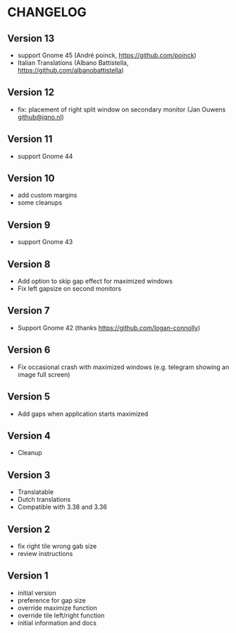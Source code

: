 # CHANGELOG

## Version 13
- support Gnome 45 (André poinck, https://github.com/poinck)
- Italian Translations (Albano Battistella, https://github.com/albanobattistella)

## Version 12
- fix: placement of right split window on secondary monitor (Jan Ouwens <github@jqno.nl>)

## Version 11
- support Gnome 44

## Version 10
- add custom margins
- some cleanups

## Version 9
- support Gnome 43

## Version 8
- Add option to skip gap effect for maximized windows
- Fix left gapsize on second monitors

## Version 7
- Support Gnome 42 (thanks https://github.com/logan-connolly)

## Version 6
- Fix occasional crash with maximized windows (e.g. telegram showing an image full screen)

## Version 5
- Add gaps when application starts maximized

## Version 4
- Cleanup

## Version 3
- Translatable
- Dutch translations
- Compatible with 3.38 and 3.36

## Version 2
- fix right tile wrong gab size
- review instructions

## Version 1

- initial version
- preference for gap size
- override maximize function
- override tile left/right function
- initial information and docs
